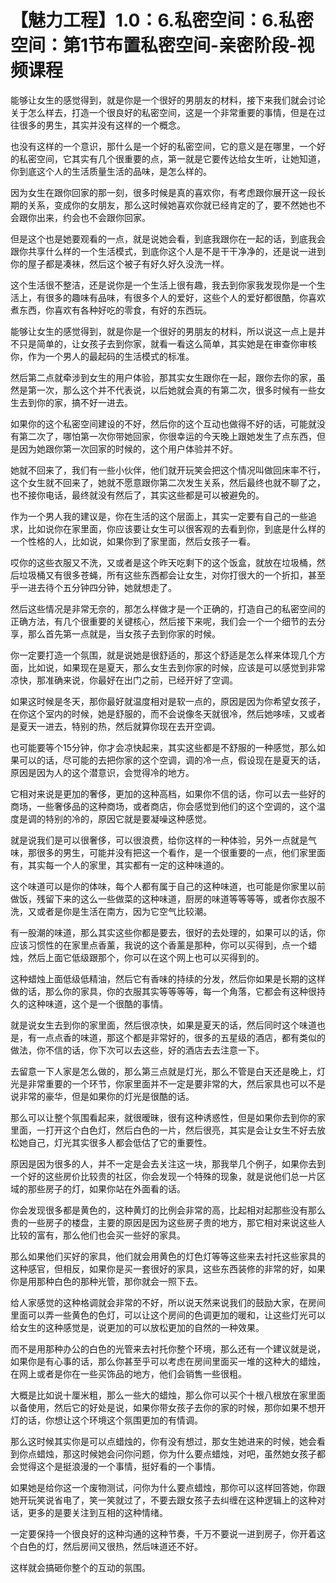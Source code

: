 # 【魅力工程】1.0：6.私密空间：6.私密空间：第1节布置私密空间-亲密阶段-视频课程

能够让女生的感觉得到，就是你是一个很好的男朋友的材料，接下来我们就会讨论关于怎么样去，打造一个很良好的私密空间，这是一个非常重要的事情，但是在过往很多的男生，其实并没有这样的一个概念。

也没有这样的一个意识，那什么是一个好的私密空间，它的意义是在哪里，一个好的私密空间，它其实有几个很重要的点，第一就是它要传达给女生听，让她知道，你到底这个人的生活质量生活的品味，是怎么样的。

因为女生在跟你回家的那一刻，很多时候是真的喜欢你，有考虑跟你展开这一段长期的关系，变成你的女朋友，那么这时候她喜欢你就已经肯定的了，要不然她也不会跟你出来，约会也不会跟你回家。

但是这个也是她要观看的一点，就是说她会看，到底我跟你在一起的话，到底我会跟你共享什么样的一个生活模式，到底你这个人是不是干干净净的，还是说一进到你的屋子都是凑袜，然后这个被子有好久好久没洗一样。

这个生活很不整洁，还是说你是一个生活上很有趣，我去到你家我发现你是一个生活上，有很多的趣味有品味，有很多个人的爱好，这些个人的爱好都很酷，你喜欢煮东西，你喜欢有各种好吃的零食，有好的东西玩。

能够让女生的感觉得到，就是你是一个很好的男朋友的材料，所以说这一点上是并不只是简单的，让女孩子去到你家，就看一看这么简单，其实她是在审查你审核你，作为一个男人的最起码的生活模式的标准。

然后第二点就牵涉到女生的用户体验，那其实女生跟你在一起，跟你去你的家，虽然是第一次，那么这个并不代表说，以后她就会真的有第二次，很多时候有一些女生去到你的家，搞不好一进去。

如果你的这个私密空间建设的不好，然后你的这个互动也做得不好的话，可能就没有第二次了，哪怕第一次你带她回家，你很幸运的今天晚上跟她发生了点东西，但是因为她跟你第一次回家的时候的，这个用户体验并不好。

她就不回来了，我们有一些小伙伴，他们就开玩笑会把这个情况叫做回床率不行，这个女生就不回来了，她就不愿意跟你第二次发生关系，然后最终也就不聊了之，也不接你电话，最终就没有然后了，其实这些都是可以被避免的。

作为一个男人我的建议是，你在生活的这个层面上，其实一定要有自己的一些追求，比如说你在家里面，你应该要让女生可以很客观的去看到你，到底是什么样的一个性格的人，比如说，如果你到了家里面，然后女孩子一看。

哎你的这些衣服又不洗，又或者是这个昨天吃剩下的这个饭盒，就放在垃圾桶，然后垃圾桶又有很多苍蝇，所有这些东西都会让女生，对你打很大的一个折扣，甚至乎一进去待个五分钟四分钟，她就想走了。

然后这些情况是非常无奈的，那怎么样做才是一个正确的，打造自己的私密空间的正确方法，有几个很重要的关键核心，然后接下来呢，我们会一个一个细节的去分享，那么首先第一点就是，当女孩子去到你家的时候。

你一定要打造一个氛围，就是说她是很舒适的，那这个舒适是怎么样来体现几个方面，比如说，如果现在是夏天，那么女生去到你家的时候，应该是可以感觉到非常凉快，那准确来说，你最好在出门之前，已经开好了空调。

如果这时候是冬天，那你最好就温度相对是软一点的，原因是因为你希望女孩子，在你这个室内的时候，她是舒服的，而不会说像冬天就很冷，然后她哆嗦，又或者是夏天一进去，特别的热，然后就算你现在去开空调。

也可能要等个15分钟，你才会凉快起来，其实这些都是不舒服的一种感觉，那么如果可以的话，尽可能的去把你家的这个空调，调的冷一点，假设现在是夏天的话，原因是因为人的这个潜意识，会觉得冷的地方。

它相对来说是更加的奢侈，更加的这种高档，如果你不信的话，你可以去一些好的商场，一些奢侈品的这种商场，或者商店，你会感觉到他们的这个空调的，这个温度是调的特别的冷的，原因它就是要凝噪这种感觉。

就是说我们是可以很奢侈，可以很浪费，给你这样的一种体验，另外一点就是气味，那很多的男生，可能并没有把这一个看作，是一个很重要的一点，他们家里面有，其实每一个人的家里，其实都有一定的这种味道的。

这个味道可以是你的体味，每个人都有属于自己的这种味道，也可能是你家里以前做饭，残留下来的这么一些做菜的这种味道，厨房的味道等等等等，或者你衣服不洗，又或者是你是生活在南方，因为它空气比较潮。

有一股潮的味道，那么其实这些你都是要去，很好的去处理的，如果可以的话，你应该习惯性的在家里点香薰，我说的这个香薰是那种，你可以买得到，点一个蜡烛，然后上面它低级跟那个，你可以在这个网上也可以买得到的。

这种蜡烛上面低级低精油，然后它有香味的持续的分发，然后你如果是长期的这样做的话，那么你的家具，你的衣服其实等等等等，每一个角落，它都会有这种很持久的这种味道，这个是一个很酷的事情。

就是说女生去到你的家里面，然后很凉快，如果是夏天的话，然后同时这个味道也是，有一点点香的味道，那这个都是非常好的，很多的五星级的酒店，都有类似的做法，你不信的话，你下次可以去这些，好的酒店去去注意一下。

去留意一下人家是怎么做的，那么第三点就是灯光，那么不管是白天还是晚上，灯光是非常重要的一个环节，你家里面并不一定是要非常的大，然后家具也可以不是说非常的豪华，但是如果你的灯光是很酷的话。

那么可以让整个氛围看起来，就很暧昧，很有这种诱惑性，但是如果你去到你的家里面，一打开这个白色灯，然后白色的一片，然后很亮，其实是会让女生不好去放松她自己，灯光其实很多人都会低估了它的重要性。

原因是因为很多的人，并不一定是会去关注这一块，那我举几个例子，如果你去到一个好的这些房价比较贵的社区，你会发现一个特殊的现象，就是说他们总一片区域的那些房子的灯，如果你站在外面看的话。

你会发现很多都是黄色的，这种黄灯的比例会非常的高，比起相对起那些没有那么贵的一些房子的楼盘，主要的原因是因为这些房子贵的地方，那它相对来说这些人比较的富有，那么他们也会买一些好的家具。

那么如果他们买好的家具，他们就会用黄色的灯色灯等等这些来去衬托这些家具的这种感官，但相反，如果你是买一套很好的家具，这些东西装修的非常的好，如果你是用那种白色的那种光管，那你就会一照下去。

给人家感觉的这种格调就会非常的不好，所以说天然来说我们的鼓励大家，在房间里面可以弄一些黄色的色灯，可以让这个房间的色调更加的暖和，让这些灯光可以给女生的这种感觉是，说更加的可以放松更加的自然的一种效果。

而不是用那种办公的白色的光管来去衬托你整个环境，那么还有一个建议就是说，如果你是有心事的话，那么你甚至乎可以考虑在房间里面买一堆的这种大的蜡烛，在网上或者是你在一些买饰品的地方，他们会销售一些很粗。

大概是比如说十厘米粗，那么一些大的蜡烛，那么你可以买个十根八根放在家里面以备使用，然后它的好处是说，如果你带女孩子去你的家的时候，那你如果不想开灯的话，你想让这个环境这个氛围更加的有情调。

那么这时候其实你是可以点蜡烛的，你有没有想过，那女生她进来的时候，她会看到你点蜡烛，那这时候她会问你问题，你为什么要点蜡烛，对吧，虽然她女孩子都会觉得这个是挺浪漫的一个事情，挺好看的一个事情。

如果她是给你这一个废物测试，问你为什么要点蜡烛，那你可以这样回答她，你跟她开玩笑说省电了，笑一笑就过了，不要去跟女孩子去纠缠在这种逻辑上的这种对话，更多的是要关注到互相的这种情绪。

一定要保持一个很良好的这种沟通的这种节奏，千万不要说一进到房子，你开着这个白色的灯，然后房间又很热，然后味道还不好。

这样就会搞砸你整个的互动的氛围。